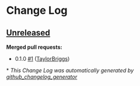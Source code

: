 # Change Log

## [Unreleased](https://github.com/we-are-vrsus/devise-token-client/tree/HEAD)

**Merged pull requests:**

- 0.1.0 [\#1](https://github.com/we-are-vrsus/devise-token-client/pull/1) ([TaylorBriggs](https://github.com/TaylorBriggs))



\* *This Change Log was automatically generated by [github_changelog_generator](https://github.com/skywinder/Github-Changelog-Generator)*